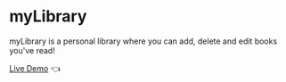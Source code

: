 # myLibrary
myLibrary is a personal library where you can add, delete and edit books you've read!

[Live Demo](https://timkrauseus.github.io/my-library/) :point_left: